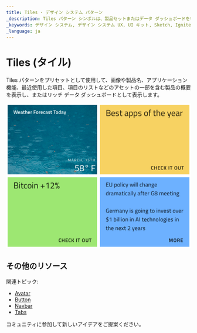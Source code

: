 ```yaml
---
title: Tiles - デザイン システム パターン
_description: Tiles パターン シンボルは、製品セットまたはデータ ダッシュボードを視覚的に表現するためのアプリケーション シナリオを提供します。
_keywords: デザイン システム, デザイン システム UX, UI キット, Sketch, Ignite UI for Angular, Sketch to Angular, Angular, Angular デザイン システム, Sketch から コードをエクスポート, Angular 用のデザイン キット, Sketch HTML, Sketch to HTML, Sketch UI キット
_language: ja
---
```


# Tiles (タイル)

Tiles パターンをプリセットとして使用して、画像や製品名、アプリケーション機能、最近使用した項目、項目のリストなどのアセットの一部を含む製品の概要を表示し、またはリッチ データ ダッシュボードとして表示します。

<img class="responsive-img" src="../images/tiles.png" srcset="../images/tiles@2x.png 2x" />

## その他のリソース

関連トピック:

- [Avatar](../components/avatar.md)
- [Button](../components/button.md)
- [Navbar](../components/navbar.md)
- [Tabs](../components/tabs.md)
  <div class="divider--half"></div>

コミュニティに参加して新しいアイデアをご提案ください。
